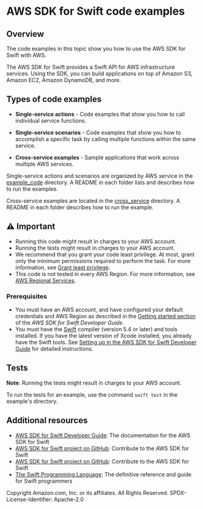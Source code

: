 # AWS SDK for Swift code examples
## Overview
The code examples in this topic show you how to use the AWS SDK for Swift with AWS.

The AWS SDK for Swift provides a Swift API for AWS infrastructure services. Using the SDK, you can build applications on top of Amazon S3, Amazon EC2, Amazon DynamoDB, and more.

## Types of code examples
* **Single-service actions** - Code examples that show you how to call individual service functions.

* **Single-service scenarios** - Code examples that show you how to accomplish a specific task by calling multiple functions within the same service.

* **Cross-service examples** - Sample applications that work across multiple AWS services.

Single-service actions and scenarios are organized by AWS service in the
[example_code](https://github.com/awsdocs/aws-doc-sdk-examples/tree/main/swift/example_code/)
directory. A README in each folder lists and describes how to run the examples.

Cross-service examples are located in the [cross_service](https://github.com/awsdocs/aws-doc-sdk-examples/tree/main/swift/cross_service/)
directory. A README in each folder describes how to run the example.

## ⚠️ Important
* Running this code might result in charges to your AWS account. 
* Running the tests might result in charges to your AWS account.
*  We recommend that you grant your code least privilege. At most, grant only the minimum permissions required to perform the task. For more information, see [Grant least privilege](https://docs.aws.amazon.com/IAM/latest/UserGuide/best-practices.html#grant-least-privilege). 
* This code is not tested in every AWS Region. For more information, see [AWS Regional Services](https://aws.amazon.com/about-aws/global-infrastructure/regional-product-services).

### Prerequisites
* You must have an AWS account, and have configured your default credentials and AWS Region as described in the [Getting started section](https://docs.aws.amazon.com/sdk-for-swift/latest/developer-guide/getting-started.html) of the _AWS SDK for Swift Developer Guide_.
* You must have the [Swift](https://www.swift.org/) compiler (version 5.4 or later) and tools installed. If you have the latest version of Xcode installed, you already have the Swift tools. See [Setting up in the AWS SDK for Swift Developer Guide](https://docs.aws.amazon.com/sdk-for-swift/latest/developer-guide/setting-up.html) for  detailed instructions.

## Tests
**Note**: Running the tests might result in charges to your AWS account.

To run the tests for an example, use the command `swift test` in the example's directory.

## Additional resources
* [AWS SDK for Swift Developer Guide](https://docs.aws.amazon.com/sdk-for-swift/latest/developer-guide): The documentation for the AWS SDK for Swift
* [AWS SDK for Swift project on
  GitHub](https://github.com/awslabs/aws-sdk-swift): Contribute to the AWS SDK
  for Swift
* [AWS SDK for Swift project on
  GitHub](https://github.com/awslabs/aws-sdk-swift): Contribute to the AWS SDK
  for Swift
* [The Swift Programming Language](https://docs.swift.org/swift-book): The
  definitive reference and guide for Swift programmers

Copyright Amazon.com, Inc. or its affiliates. All Rights Reserved. SPDX-License-Identifier: Apache-2.0
